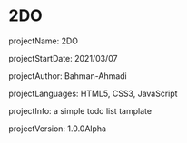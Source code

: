 # 2DO
projectName: 2DO

projectStartDate: 2021/03/07

projectAuthor: Bahman-Ahmadi

projectLanguages: HTML5, CSS3, JavaScript

projectInfo: a simple todo list tamplate

projectVersion: 1.0.0Alpha
